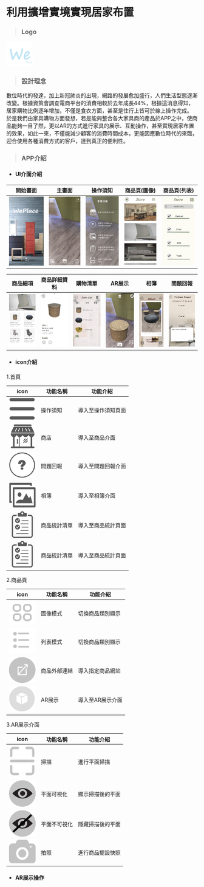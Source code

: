 # 利用擴增實境實現居家布置
> ### Logo
<img src="https://github.com/ShawnChen0817/ImgDataBase/blob/main/WePlace.png" width=70px> 
 
> ### 設計理念
數位時代的發達，加上新冠肺炎的出現，網路的發展愈加盛行，人們生活型態逐漸改變。根據資策會調查電商平台的消費相較於去年成長44%，根據這消息得知，居家購物比例逐年增加，不僅是食衣方面，甚至是住行上皆可於線上操作完成。
於是我們由家具購物方面發想，若是能夠整合各大家具商的產品於APP之中，使商品能夠一目了然，更以AR的方式進行家具的展示、互動操作，甚至實現居家布置的效果，如此一來，不僅能減少顧客的消費時間成本，更能因應數位時代的來臨，迎合使用各種消費方式的客戶，達到真正的便利性。
> ### APP介紹
- #### UI介面介紹
| 開始畫面 | 主畫面 | 操作須知 | 商品頁(圖像) | 商品頁(列表) |
|---------|--------|---------|-------------|-------------|
|<img src="https://github.com/ShawnChen0817/ImgDataBase/blob/main/WePlace_start.png" width=220px>|<img src="https://github.com/ShawnChen0817/ImgDataBase/blob/main/main.png" width=200px>|<img src="https://github.com/ShawnChen0817/ImgDataBase/blob/main/%E6%93%8D%E4%BD%9C%E9%A0%88%E7%9F%A5%E4%BB%8B%E9%9D%A2.png" width=210px>|<img src="https://github.com/ShawnChen0817/ImgDataBase/blob/main/product.png" width=200px>|<img src="https://github.com/ShawnChen0817/ImgDataBase/blob/main/store_list.png" width=200px>|

| 商品細項 | 商品詳細資料 | 購物清單 | AR展示 | 相簿 | 問題回報 |
----------|------------|---------|--------|------|----------|
|<img src="https://github.com/ShawnChen0817/ImgDataBase/blob/main/product_detail.png" width=200px>|<img src="https://github.com/ShawnChen0817/ImgDataBase/blob/main/product_detail2.png" width=200px>| <img src="https://github.com/ShawnChen0817/ImgDataBase/blob/main/%E8%B3%BC%E7%89%A9%E6%B8%85%E5%96%AEpng.png" width=205px>|<img src="https://github.com/ShawnChen0817/ImgDataBase/blob/main/%E6%93%8D%E4%BD%9C%E4%BB%8B%E9%9D%A2.png" width=200px> |<img src="https://github.com/ShawnChen0817/ImgDataBase/blob/main/photo2.png" width=180px>|<img src="https://github.com/ShawnChen0817/ImgDataBase/blob/main/problem%20report.png" width=195px>|
- #### icon介紹
1.首頁

| icon | 功能名稱 | 功能介紹 |
|----|---------|----------|
|<img src="https://github.com/ShawnChen0817/ImgDataBase/blob/main/notice.png" width=70px> | 操作須知 | 導入至操作須知頁面 |
|<img src="https://github.com/ShawnChen0817/ImgDataBase/blob/main/store.png" width=70px> | 商店 | 導入至商品介面 |
|<img src="https://github.com/ShawnChen0817/ImgDataBase/blob/main/question.png" width=70px> | 問題回報| 導入至問題回報介面 |
|<img src="https://github.com/ShawnChen0817/ImgDataBase/blob/main/album.png" width=70px> | 相簿 | 導入至相簿介面 |
|<img src="https://github.com/ShawnChen0817/ImgDataBase/blob/main/itemList.png" width=70px> | 商品統計清單 | 導入至商品統計頁面 | 
|<img src="https://github.com/ShawnChen0817/ImgDataBase/blob/main/itemList.png" width=70px> | 商品統計清單 | 導入至商品統計頁面 |

2.商品頁

| icon | 功能名稱 | 功能介紹 |
|----|---------|----------|
|<img src="https://github.com/ShawnChen0817/ImgDataBase/blob/main/chart.png" width=70px> | 圖像模式 | 切換商品類別顯示 |
|<img src="https://github.com/ShawnChen0817/ImgDataBase/blob/main/list_mode.png" width=70px> | 列表模式 | 切換商品類別顯示 |
|<img src="https://github.com/ShawnChen0817/ImgDataBase/blob/main/webURL.png" width=70px> | 商品外部連結 | 導入指定商品網站 |
|<img src="https://github.com/ShawnChen0817/ImgDataBase/blob/main/ar_btn.png" width=70px> | AR展示 | 導入至AR展示介面 |

3.AR展示介面

| icon | 功能名稱 | 功能介紹 |
|----|---------|-----------|
|<img src="https://github.com/ShawnChen0817/ImgDataBase/blob/main/scan.png" width=70px> | 掃描 | 進行平面掃描 |
|<img src="https://github.com/ShawnChen0817/ImgDataBase/blob/main/view.png" width=70px> | 平面可視化 | 顯示掃描後的平面 |
|<img src="https://github.com/ShawnChen0817/ImgDataBase/blob/main/not_view.png" width=70px> | 平面不可視化 | 隱藏掃描後的平面 |
|<img src="https://github.com/ShawnChen0817/ImgDataBase/blob/main/camera.png" width=70px> | 拍照 | 進行商品擺設快照 | 

- #### AR展示操作

[詳細操作流程]:https://drive.google.com/file/d/1P9JPjlPqEqaMUrbxjL5q_iAgI-1nW_2P/view?usp=drive_link

